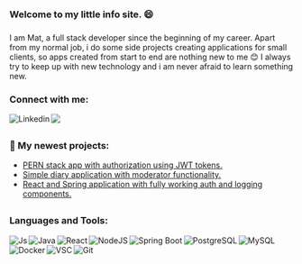 ### Welcome to my little info site. :smile:

###
I am Mat, a full stack developer since the beginning of my career. Apart from my normal job, i do some side projects creating applications for small clients, so apps created from start to end are nothing new to me :blush: I always try to keep up with new technology and i am never afraid to learn something new.
<!--
I have the most experience working with React and Spring Boot, but recently i fall in love with React + NodeJs combination. 
-->
### Connect with me:
<a href="https://www.linkedin.com/in/mateusz-piorowski/"><img align="left" alt="Linkedin" src="https://img.shields.io/badge/-LinkedIn-%235d8239?logo=LinkedIn&logoColor=white&logoPosition=right&labelColor=grey" /></a>
<a href="mailto:mateuszpiorowski@gmail.com"> <img src="https://img.shields.io/badge/-Gmail-%235d8239?logo=Gmail&logoColor=white&logoPosition=right&labelColor=grey"/></a>

##
### :wrench: My newest projects:

- <a href="https://github.com/mpiorowski/pern-auth">PERN stack app with authorization using JWT tokens.</a>
- <a href="https://github.com/mpiorowski/diary-app">Simple diary application with moderator functionality.</a>
- <a href="https://github.com/mpiorowski/react-spring-auth">React and Spring application with fully working auth and logging components.</a>

##
### Languages and Tools:  


<img align="left" alt="Js" src="https://img.shields.io/badge/Languages-JavaScript-%235d8239?logo=JavaScript&logoColor=white" />
<img align="left" alt="Java" src="https://img.shields.io/badge/Languages-Java-%235d8239?logo=Java&logoColor=white" />
<img align="left" alt="React" src="https://img.shields.io/badge/Frameworks-React-%235d8239?logo=React&logoColor=white" />
<img align="left" alt="NodeJS" src="https://img.shields.io/badge/Frameworks-NodeJS-%235d8239?logo=Node.js&logoColor=white" />
<img align="left" alt="Spring Boot" src="https://img.shields.io/badge/Frameworks-Spring-%235d8239?logo=Spring&logoColor=white" />
<img align="left" alt="PostgreSQL" src="https://img.shields.io/badge/SQL-PostgreSQL-%235d8239?logo=PostgreSql&logoColor=white" />  

<img align="left" alt="MySQL" src="https://img.shields.io/badge/SQL-MySQL-%235d8239?logo=MySql&logoColor=white" />
<img align="left" alt="Docker" src="https://img.shields.io/badge/Tools-Docker-%235d8239?logo=Docker&logoColor=white" />
<img align="left" alt="VSC" src="https://img.shields.io/badge/Tools-VSC-%235d8239?logo=visual-studio-code&logoColor=white" />
<img align="left" alt="Git" src="https://img.shields.io/badge/Tools-Git-%235d8239?logo=Git&logoColor=white" />




<!--
**mpiorowski/mpiorowski** is a ✨ _special_ ✨ repository because its `README.md` (this file) appears on your GitHub profile.

Here are some ideas to get you started:

- 🔭 I’m currently working on ...
- 🌱 I’m currently learning ...
- 👯 I’m looking to collaborate on ...
- 🤔 I’m looking for help with ...
- 💬 Ask me about ...
- 📫 How to reach me: ...
- 😄 Pronouns: ...
- ⚡ Fun fact: ...
-->
